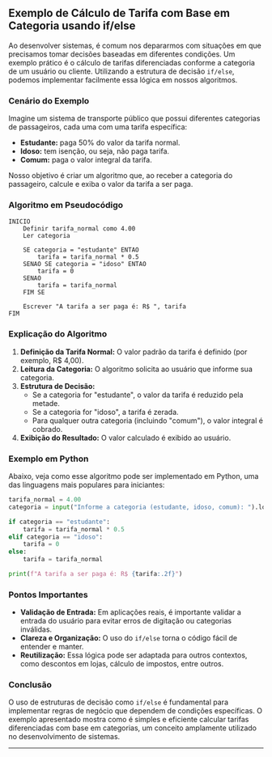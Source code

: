 
## Exemplo de Cálculo de Tarifa com Base em Categoria usando if/else

Ao desenvolver sistemas, é comum nos depararmos com situações em que precisamos tomar decisões baseadas em diferentes condições. Um exemplo prático é o cálculo de tarifas diferenciadas conforme a categoria de um usuário ou cliente. Utilizando a estrutura de decisão `if/else`, podemos implementar facilmente essa lógica em nossos algoritmos.

### Cenário do Exemplo

Imagine um sistema de transporte público que possui diferentes categorias de passageiros, cada uma com uma tarifa específica:

- **Estudante:** paga 50% do valor da tarifa normal.
- **Idoso:** tem isenção, ou seja, não paga tarifa.
- **Comum:** paga o valor integral da tarifa.

Nosso objetivo é criar um algoritmo que, ao receber a categoria do passageiro, calcule e exiba o valor da tarifa a ser paga.

### Algoritmo em Pseudocódigo

```pseudocode
INICIO
    Definir tarifa_normal como 4.00
    Ler categoria

    SE categoria = "estudante" ENTAO
        tarifa = tarifa_normal * 0.5
    SENAO SE categoria = "idoso" ENTAO
        tarifa = 0
    SENAO
        tarifa = tarifa_normal
    FIM SE

    Escrever "A tarifa a ser paga é: R$ ", tarifa
FIM
```

### Explicação do Algoritmo

1. **Definição da Tarifa Normal:** O valor padrão da tarifa é definido (por exemplo, R$ 4,00).
2. **Leitura da Categoria:** O algoritmo solicita ao usuário que informe sua categoria.
3. **Estrutura de Decisão:**
   - Se a categoria for "estudante", o valor da tarifa é reduzido pela metade.
   - Se a categoria for "idoso", a tarifa é zerada.
   - Para qualquer outra categoria (incluindo "comum"), o valor integral é cobrado.
4. **Exibição do Resultado:** O valor calculado é exibido ao usuário.

### Exemplo em Python

Abaixo, veja como esse algoritmo pode ser implementado em Python, uma das linguagens mais populares para iniciantes:

```python
tarifa_normal = 4.00
categoria = input("Informe a categoria (estudante, idoso, comum): ").lower()

if categoria == "estudante":
    tarifa = tarifa_normal * 0.5
elif categoria == "idoso":
    tarifa = 0
else:
    tarifa = tarifa_normal

print(f"A tarifa a ser paga é: R$ {tarifa:.2f}")
```

### Pontos Importantes

- **Validação de Entrada:** Em aplicações reais, é importante validar a entrada do usuário para evitar erros de digitação ou categorias inválidas.
- **Clareza e Organização:** O uso do `if/else` torna o código fácil de entender e manter.
- **Reutilização:** Essa lógica pode ser adaptada para outros contextos, como descontos em lojas, cálculo de impostos, entre outros.

### Conclusão

O uso de estruturas de decisão como `if/else` é fundamental para implementar regras de negócio que dependem de condições específicas. O exemplo apresentado mostra como é simples e eficiente calcular tarifas diferenciadas com base em categorias, um conceito amplamente utilizado no desenvolvimento de sistemas.

---
```